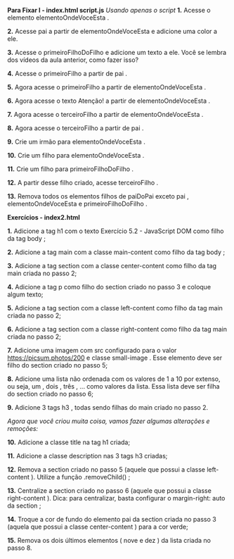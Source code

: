 **Para Fixar I - index.html script.js**
_Usando apenas o script_
**1.** Acesse o elemento elementoOndeVoceEsta .

**2.** Acesse pai a partir de elementoOndeVoceEsta e adicione uma color a ele.

**3.** Acesse o primeiroFilhoDoFilho e adicione um texto a ele. Você se lembra dos vídeos da aula anterior, como fazer isso?

**4.** Acesse o primeiroFilho a partir de pai .

**5.** Agora acesse o primeiroFilho a partir de elementoOndeVoceEsta .

**6.** Agora acesse o texto Atenção! a partir de elementoOndeVoceEsta .

**7.** Agora acesse o terceiroFilho a partir de elementoOndeVoceEsta .

**8.** Agora acesse o terceiroFilho a partir de pai .

**9.** Crie um irmão para elementoOndeVoceEsta .

**10.** Crie um filho para elementoOndeVoceEsta .

**11.** Crie um filho para primeiroFilhoDoFilho .

**12.** A partir desse filho criado, acesse terceiroFilho .

**13.** Remova todos os elementos filhos de paiDoPai exceto pai , elementoOndeVoceEsta e primeiroFilhoDoFilho .

**Exercícios - index2.html**

**1.** Adicione a tag h1 com o texto Exercício 5.2 - JavaScript DOM como filho da tag body ;

**2.** Adicione a tag main com a classe main-content como filho da tag body ;

**3.** Adicione a tag section com a classe center-content como filho da tag main criada no passo 2;

**4.** Adicione a tag p como filho do section criado no passo 3 e coloque algum texto;

**5.** Adicione a tag section com a classe left-content como filho da tag main criada no passo 2;

**6.** Adicione a tag section com a classe right-content como filho da tag main criada no passo 2;

**7.** Adicione uma imagem com src configurado para o valor https://picsum.photos/200 e classe small-image . Esse elemento deve ser filho do section criado no passo 5;

**8.** Adicione uma lista não ordenada com os valores de 1 a 10 por extenso, ou seja, um , dois , três , ... como valores da lista. Essa lista deve ser filha do section criado no passo 6;

**9.** Adicione 3 tags h3 , todas sendo filhas do main criado no passo 2.

_Agora que você criou muita coisa, vamos fazer algumas alterações e remoções:_

**10.** Adicione a classe title na tag h1 criada;

**11.** Adicione a classe description nas 3 tags h3 criadas;

**12.** Remova a section criado no passo 5 (aquele que possui a classe left-content ). Utilize a função .removeChild() ;

**13.** Centralize a section criado no passo 6 (aquele que possui a classe right-content ). Dica: para centralizar, basta configurar o margin-right: auto da section ;

**14.** Troque a cor de fundo do elemento pai da section criada no passo 3 (aquela que possui a classe center-content ) para a cor verde;

**15.** Remova os dois últimos elementos ( nove e dez ) da lista criada no passo 8.